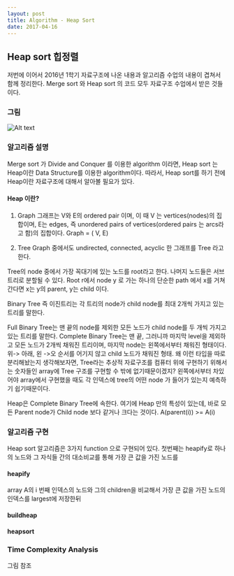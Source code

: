 ```yaml
---
layout: post
title: Algorithm - Heap Sort
date: 2017-04-16
---
```


## Heap sort 힙정렬

저번에 이어서 2016년 1학기 자료구조에 나온 내용과 알고리즘 수업의 내용이 겹쳐서 함께 정리한다.
Merge sort 와 Heap sort 의 코드 모두 자료구조 수업에서 받은 것들이다.

### 그림
![Alt text](url)

### 알고리즘 설명

Merge sort 가 Divide and Conquer 를 이용한 algorithm 이라면, Heap sort 는 Heap이란 Data Structure를 이용한 algorithm이다. 따라서, Heap sort를 하기 전에 Heap이란 자료구조에 대해서 알아볼 필요가 있다.


#### Heap 이란?

1. Graph
그래프는 V와 E의 ordered pair 이며, 이 때 V 는 vertices(nodes)의 집합이며, E는 edges, 즉 unordered pairs of vertices(ordered pairs 는 arcs라고 함)의 집합이다. Graph = ( V, E)

2. Tree
Graph 중에서도 undirected, connected, acyclic 한 그래프를 Tree 라고 한다.

Tree의 node 중에서 가장 꼭대기에 있는 노드를 root라고 한다. 나머지 노드들은 서브트리로 분할될 수 있다.
Root r에서 node y 로 가는 하나의 단순한 path 에서 x를 거쳐간다면 x는 y의 parent, y는 child 이다. 

Binary Tree 즉 이진트리는 각 트리의 node가 child node를 최대 2개씩 가지고 있는 트리를 말한다.

Full Binary Tree는 맨 끝의 node를 제외한 모든 노드가 child node를 두 개씩 가지고 있는 트리를 말한다.
Complete Binary Tree는 맨 끝, 그러니까 마지막 level을 제외하고 모든 노드가 2개씩 채워진 트리이며, 마지막 node는 왼쪽에서부터 채워진 형태이다. 위-> 아래, 왼 ->오 순서를 어기지 않고 child 노드가 채워진 형태. 
왜 이런 타입을 따로 분리해놨는지 생각해보자면, Tree라는 추상적 자료구조를 컴퓨터 위에 구현하기 위해서는 숫자들인 array에 Tree 구조를 구현할 수 밖에 없기때문이겠지? 왼쪽에서부터 차있어야 array에서 구현했을 때도 각 인덱스에 tree의 어떤 node 가 들어가 있는지 예측하기 쉽기때문이다.

Heap은 Complete Binary Tree에 속한다. 여기에 Heap 만의 특성이 있는데, 바로 모든 Parent node가 Child node 보다 같거나 크다는 것이다. A(parent(i)) >= A(i) 


### 알고리즘 구현

Heap sort 알고리즘은 3가지 function 으로 구현되어 있다. 첫번째는 heapify로 하나의 노드와 그 자식들 간의 대소비교를 통해 가장 큰 값을 가진 노드를 


#### heapify

array A의 i 번째 인덱스의 노드와 그의 children을 비교해서 가장 큰 값을 가진 노드의 인덱스를 largest에 저장한뒤


#### buildheap

#### heapsort



### Time Complexity Analysis

그림 참조

